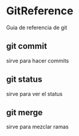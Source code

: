 # GitReference

Guia de referencia de git

## git commit

sirve para hacer commits
## git status

sirve para ver el status

## git merge

sirve para mezclar ramas
